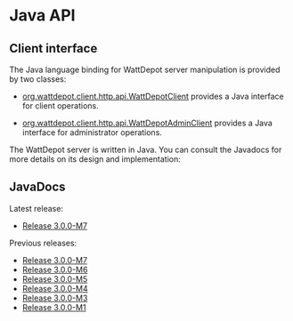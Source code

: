 # Java API

## Client interface

The Java language binding for WattDepot server manipulation is provided by two classes:

  * [org.wattdepot.client.http.api.WattDepotClient](http://wattdepot.github.io/wattdepot/javadoc/3.0.0-M7/org/wattdepot/client/http/api/WattDepotClient.html) provides a Java interface for client operations.

  * [org.wattdepot.client.http.api.WattDepotAdminClient](http://wattdepot.github.io/wattdepot/javadoc/3.0.0-M7/org/wattdepot/client/http/api/WattDepotAdminClient.html) provides a Java interface for administrator operations.

The WattDepot server is written in Java. You can consult the Javadocs for more details on its design and implementation:

## JavaDocs

Latest release:

* [Release 3.0.0-M7](http://wattdepot.github.io/wattdepot/javadoc/latest/)

Previous releases:

* [Release 3.0.0-M7](http://wattdepot.github.io/wattdepot/javadoc/3.0.0-M7/)
* [Release 3.0.0-M6](http://wattdepot.github.io/wattdepot/javadoc/3.0.0-M6/)
* [Release 3.0.0-M5](http://wattdepot.github.io/wattdepot/javadoc/3.0.0-M5/)
* [Release 3.0.0-M4](http://wattdepot.github.io/wattdepot/javadoc/3.0.0-M4/)
* [Release 3.0.0-M3](http://wattdepot.github.io/wattdepot/javadoc/3.0.0-M3/)
* [Release 3.0.0-M1](http://wattdepot.github.io/wattdepot/javadoc/3.0.0-M1/)

